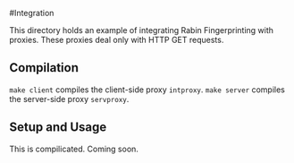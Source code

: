 #Integration

This directory holds an example of integrating Rabin Fingerprinting with proxies. These proxies deal only with HTTP GET requests.

## Compilation 

`make client` compiles the client-side proxy `intproxy`. `make server` compiles the server-side proxy `servproxy`.


## Setup and Usage

This is compilicated. Coming soon.

